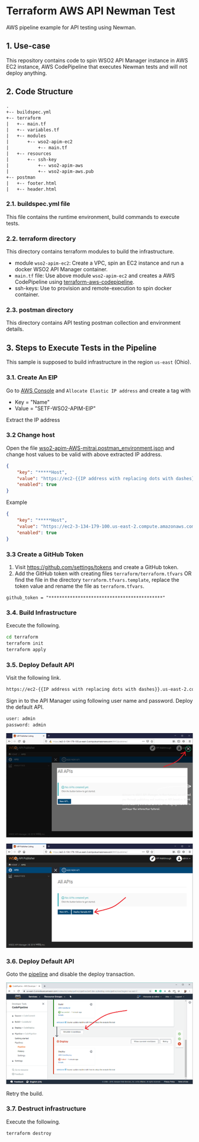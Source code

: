 # Terraform AWS API Newman Test

AWS pipeline example for API testing using Newman.

## 1. Use-case

This repository contains code to spin WSO2 API Manager instance in AWS EC2 instance, AWS CodePipeline that executes Newman tests and will not deploy anything.

## 2. Code Structure

```
.
+-- buildspec.yml
+-- terraform
|   +-- main.tf
|   +-- variables.tf
|   +-- modules
|       +-- wso2-apim-ec2
|           +-- main.tf
|   +-- resources
|       +-- ssh-key
|           +-- wso2-apim-aws
|           +-- wso2-apim-aws.pub
+-- postman
|   +-- footer.html
|   +-- header.html
```

### 2.1. buildspec.yml file

This file contains the runtime environment, build commands to execute tests.

### 2.2. terraform directory

This directory contains terraform modules to build the infrastructure.
- module `wso2-apim-ec2`: Create a VPC, spin an EC2 instance and run a docker WSO2 API Manager container.
- `main.tf` file: Use above module `wso2-apim-ec2` and creates a AWS CodePipeline using [terraform-aws-codepipeline](https://github.com/MitraInnovationRepo/terraform-aws-codepipeline).
- ssh-keys: Use to provision and remote-execution to spin docker container.

### 2.3. postman directory

This directory contains API testing postman collection and environment details.

## 3. Steps to Execute Tests in the Pipeline

This sample is supposed to build infrastructure in the region `us-east` (Ohio).

### 3.1. Create An EIP

Go to [AWS Console](https://us-east-2.console.aws.amazon.com/ec2/home?region=us-east-2#Addresses:) and `Allocate Elastic IP address` and create a tag with
- Key = "Name"
- Value = "SETF-WSO2-APIM-EIP"

Extract the IP address

### 3.2 Change host

Open the file [wso2-apim-AWS-mitrai.postman_environment.json](postman/wso2-apim-AWS-mitrai.postman_environment.json) and change host values to be valid with above extracted IP address.

```json
{
    "key": "*****Host",
    "value": "https://ec2-{{IP address with replacing dots with dashes}}.us-east-2.compute.amazonaws.com:8243",
    "enabled": true
}
```

Example

```json
{
    "key": "*****Host",
    "value": "https://ec2-3-134-179-100.us-east-2.compute.amazonaws.com:8243",
    "enabled": true
}
```


### 3.3 Create a GitHub Token

1. Visit https://github.com/settings/tokens and create a GitHub token.
1. Add the GitHub token with creating files `terraform/terraform.tfvars` OR find the file in the directory `terraform.tfvars.template`, replace the token value and rename the file as `terraform.tfvars`.

```hcl-terraform
github_token = "*******************************************"
```

### 3.4. Build Infrastructure

Execute the following.

```bash
cd terraform
terraform init
terraform apply
```

### 3.5. Deploy Default API

Visit the following link.

```bash
https://ec2-{{IP address with replacing dots with dashes}}.us-east-2.compute.amazonaws.com:9443/publisher
```

Sign in to the API Manager using following user name and password. Deploy the default API.

```bash
user: admin
password: admin

```

![APIM publisher](resources/deploy_default_api_1.png)

![APIM publisher](resources/deploy_default_api_2.png)

### 3.6. Deploy Default API

Goto the [pipeline](https://us-east-2.console.aws.amazon.com/codesuite/codepipeline/pipelines?region=us-east-2) and disable the deploy transaction.

![APIM publisher disable deploy transaction](resources/disable_deploy.png)

Retry the build.

### 3.7. Destruct infrastructure

Execute the following.

```bash
terraform destroy
```